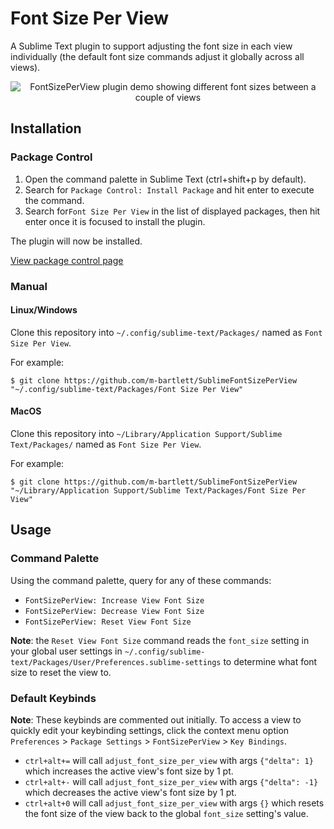 # Font Size Per View 

A Sublime Text plugin to support adjusting the font size in each view individually (the default font size commands adjust it globally across all views).

<p align="center">
    <img
      src="https://user-images.githubusercontent.com/85039141/199656442-d40ec686-1354-4e3f-b1a0-2faca32a38cb.gif"
      alt="FontSizePerView plugin demo showing different font sizes between a couple of views"
      title="FontSizePerView plugin demo"
    >
</p>

## Installation

### Package Control

1. Open the command palette in Sublime Text (ctrl+shift+p by default).
1. Search for `Package Control: Install Package` and hit enter to execute the command.
1. Search for`Font Size Per View` in the list of displayed packages, then hit enter once it is focused to install the plugin.

The plugin will now be installed. 

[View package control page](https://packagecontrol.io/packages/Font%20Size%20Per%20View)

### Manual

#### Linux/Windows

Clone this repository into `~/.config/sublime-text/Packages/` named as `Font Size Per View`.

For example:
```console
$ git clone https://github.com/m-bartlett/SublimeFontSizePerView "~/.config/sublime-text/Packages/Font Size Per View"
```

#### MacOS

Clone this repository into `~/Library/Application Support/Sublime Text/Packages/` named as `Font Size Per View`.

For example:
```console
$ git clone https://github.com/m-bartlett/SublimeFontSizePerView "~/Library/Application Support/Sublime Text/Packages/Font Size Per View"
```

## Usage

### Command Palette

Using the command palette, query for any of these commands:
- `FontSizePerView: Increase View Font Size`
- `FontSizePerView: Decrease View Font Size`
- `FontSizePerView: Reset View Font Size`

**Note**: the `Reset View Font Size` command reads the `font_size` setting in your global user settings in `~/.config/sublime-text/Packages/User/Preferences.sublime-settings` to determine what font size to reset the view to.

### Default Keybinds

**Note**: These keybinds are commented out initially. To access a view to quickly edit your keybinding settings, click the context menu option `Preferences` > `Package Settings` > `FontSizePerView` > `Key Bindings`.

- `ctrl+alt+=` will call `adjust_font_size_per_view` with args `{"delta": 1}` which increases the active view's font size by 1 pt.
- `ctrl+alt+-` will call `adjust_font_size_per_view` with args `{"delta": -1}` which decreases the active view's font size by 1 pt.
- `ctrl+alt+0` will call `adjust_font_size_per_view` with args `{}` which resets the font size of the view back to the global `font_size` setting's value.
